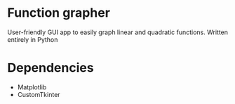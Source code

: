 # Function grapher
User-friendly GUI app to easily graph linear and quadratic functions. Written entirely in Python

# Dependencies
- Matplotlib
- CustomTkinter